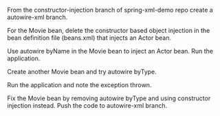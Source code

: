 From the constructor-injection branch of spring-xml-demo repo create a
autowire-xml branch.

For the Movie bean, delete the constructor based object injection in the bean definition file
(beans.xml) that injects an Actor bean.

Use autowire byName in the Movie bean to inject an Actor bean.
Run the application.

Create another Movie bean and try autowire byType.

Run the application and note the exception thrown.

Fix the Movie bean by removing autowire byType and using constructor injection instead.
Push the code to autowire-xml branch.

